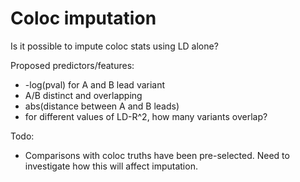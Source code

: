 Coloc imputation
================

Is it possible to impute coloc stats using LD alone?

Proposed predictors/features:
- -log(pval) for A and B lead variant
- A/B distinct and overlapping
- abs(distance between A and B leads)
- for different values of LD-R^2, how many variants overlap?

Todo:
- Comparisons with coloc truths have been pre-selected. Need to investigate how this will affect imputation.
